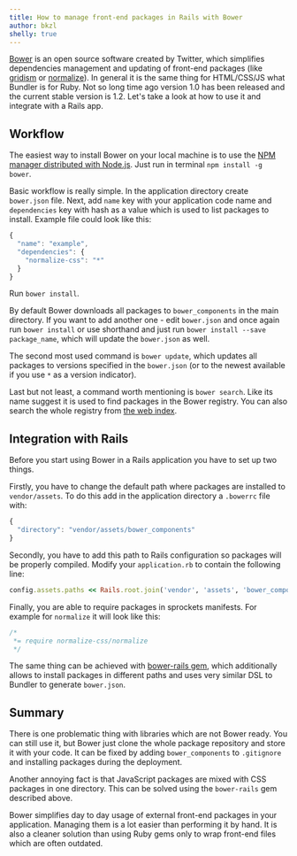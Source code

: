 ```yaml
---
title: How to manage front-end packages in Rails with Bower
author: bkzl
shelly: true
---
```


[Bower](http://bower.io) is an open source software created by Twitter, which
simplifies dependencies management and updating of front-end packages (like
[gridism](http://cobyism.com/gridism/) or [normalize](http://necolas.github.io/normalize.css/)).
In general it is the same thing for HTML/CSS/JS what Bundler is for Ruby.
Not so long time ago version 1.0 has been released and the current stable version
is 1.2. Let's take a look at how to use it and integrate with a Rails app.

## Workflow

The easiest way to install Bower on your local machine is to use the [NPM manager
distributed with Node.js](http://nodejs.org/download/). Just run in terminal
`npm install -g bower`.

Basic workflow is really simple. In the application directory create
`bower.json` file. Next, add `name` key with your application code name and
`dependencies` key with hash as a value which is used to list packages to
install. Example file could look like this:

```javascript
{
  "name": "example",
  "dependencies": {
    "normalize-css": "*"
  }
}
```

Run `bower install`.

By default Bower downloads all packages to `bower_components` in the main
directory. If you want to add another one - edit `bower.json` and once again run
`bower install` or use shorthand and just run `bower install --save package_name`,
which will update the `bower.json` as well.

The second most used command is `bower update`, which updates all
packages to versions specified in the `bower.json` (or to the newest available if
you use `*` as a version indicator).

Last but not least, a command worth mentioning is `bower search`. Like its name suggest
it is used to find packages in the Bower registry. You can also search
the whole registry from [the web index](http://sindresorhus.com/bower-components/).

## Integration with Rails

Before you start using Bower in a Rails application you have to set up two things.

Firstly, you have to change the default path where packages are installed to
`vendor/assets`. To do this add in the application directory a `.bowerrc` file
with:

```javascript
{
  "directory": "vendor/assets/bower_components"
}
```

Secondly, you have to add this path to Rails configuration so packages will be
properly compiled. Modify your `application.rb` to contain the following line:

```ruby
config.assets.paths << Rails.root.join('vendor', 'assets', 'bower_components')
```

Finally, you are able to require packages in sprockets manifests. For example for
`normalize` it will look like this:

```css
/*
 *= require normalize-css/normalize
 */
```

The same thing can be achieved with [bower-rails gem](https://github.com/42dev/bower-rails/),
which additionally allows to install packages in different paths and uses very
similar DSL to Bundler to generate `bower.json`.

## Summary

There is one problematic thing with libraries which are not Bower ready. You
can still use it, but Bower just clone the whole package repository and store it
with your code. It can be fixed by adding `bower_components` to `.gitignore`
and installing packages during the deployment.

Another annoying fact is that JavaScript packages are mixed with CSS packages in
one directory. This can be solved using the `bower-rails` gem described above.

Bower simplifies day to day usage of external front-end packages in your
application. Managing them is a lot easier than performing it by hand. It is
also a cleaner solution than using Ruby gems only to wrap front-end files
which are often outdated.
